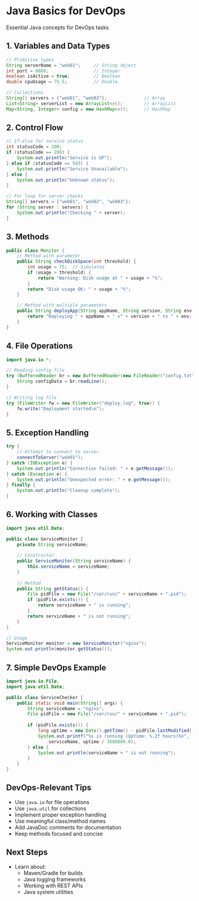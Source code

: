# Java Basics for DevOps

Essential Java concepts for DevOps tasks

## 1. Variables and Data Types
```java
// Primitive types
String serverName = "web01";     // String object
int port = 8080;                 // Integer
boolean isActive = true;         // Boolean
double cpuUsage = 75.5;          // Double

// Collections
String[] servers = {"web01", "web02"};              // Array
List<String> serverList = new ArrayList<>();        // ArrayList
Map<String, Integer> config = new HashMap<>();      // HashMap
```

## 2. Control Flow
```java
// If-else for service status
int statusCode = 200;
if (statusCode == 200) {
    System.out.println("Service is UP");
} else if (statusCode == 503) {
    System.out.println("Service Unavailable");
} else {
    System.out.println("Unknown status");
}

// For loop for server checks
String[] servers = {"web01", "web02", "web03"};
for (String server : servers) {
    System.out.println("Checking " + server);
}
```

## 3. Methods
```java
public class Monitor {
    // Method with parameter
    public String checkDiskSpace(int threshold) {
        int usage = 75;  // Simulated
        if (usage > threshold) {
            return "Warning: Disk usage at " + usage + "%";
        }
        return "Disk usage OK: " + usage + "%";
    }

    // Method with multiple parameters
    public String deployApp(String appName, String version, String env) {
        return "Deploying " + appName + " v" + version + " to " + env;
    }
}
```

## 4. File Operations
```java
import java.io.*;

// Reading config file
try (BufferedReader br = new BufferedReader(new FileReader("config.txt"))) {
    String configData = br.readLine();
}

// Writing log file
try (FileWriter fw = new FileWriter("deploy.log", true)) {
    fw.write("Deployment started\n");
}
```

## 5. Exception Handling
```java
try {
    // Attempt to connect to server
    connectToServer("web01");
} catch (IOException e) {
    System.out.println("Connection failed: " + e.getMessage());
} catch (Exception e) {
    System.out.println("Unexpected error: " + e.getMessage());
} finally {
    System.out.println("Cleanup complete");
}
```

## 6. Working with Classes
```java
import java.util.Date;

public class ServiceMonitor {
    private String serviceName;
    
    // Constructor
    public ServiceMonitor(String serviceName) {
        this.serviceName = serviceName;
    }
    
    // Method
    public String getStatus() {
        File pidFile = new File("/var/run/" + serviceName + ".pid");
        if (pidFile.exists()) {
            return serviceName + " is running";
        }
        return serviceName + " is not running";
    }
}

// Usage
ServiceMonitor monitor = new ServiceMonitor("nginx");
System.out.println(monitor.getStatus());
```

## 7. Simple DevOps Example
```java
import java.io.File;
import java.util.Date;

public class ServiceChecker {
    public static void main(String[] args) {
        String serviceName = "nginx";
        File pidFile = new File("/var/run/" + serviceName + ".pid");
        
        if (pidFile.exists()) {
            long uptime = new Date().getTime() - pidFile.lastModified();
            System.out.printf("%s is running (Uptime: %.2f hours)%n", 
                serviceName, uptime / 3600000.0);
        } else {
            System.out.println(serviceName + " is not running");
        }
    }
}
```

## DevOps-Relevant Tips
- Use `java.io` for file operations
- Use `java.util` for collections
- Implement proper exception handling
- Use meaningful class/method names
- Add JavaDoc comments for documentation
- Keep methods focused and concise

## Next Steps
- Learn about:
  - Maven/Gradle for builds
  - Java logging frameworks
  - Working with REST APIs
  - Java system utilities